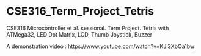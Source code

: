 # CSE316_Term_Project_Tetris
CSE316 Microcontroller et al. sessional. Term Project. Tetris with ATMega32, LED Dot Matrix, LCD, Thumb Joystick, Buzzer

A demonstration video : https://www.youtube.com/watch?v=KJl3XbOa1bw
